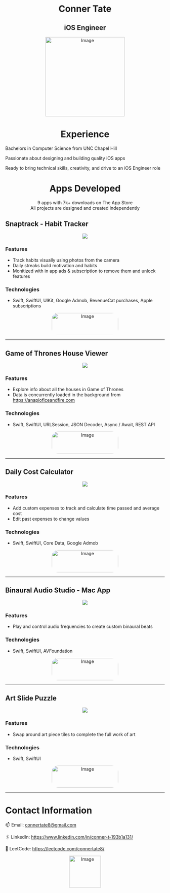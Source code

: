 <h1 align="center">
  Conner Tate
</h1>
<h2 align="center">
  iOS Engineer
</h2>

<p align="center">
  <img src="headshot.png" alt="Image" width="250" height="250">
</p>

<h1 align="center">
Experience
</h1>


Bachelors in Computer Science from UNC Chapel Hill

Passionate about designing and building quality iOS apps

Ready to bring technical skills, creativity, and drive to an iOS Engineer role


<h1 align="center">
Apps Developed
</h1>

<p align="center">
  9 apps with 7k+ downloads on The App Store<br>All projects are designed and created independently
</p>

## Snaptrack - Habit Tracker 

<p align="center">
  <img src="snaptrackTransparent.png" style="max-width: 100%; height: auto;">
</p>

### Features
- Track habits visually using photos from the camera
- Daily streaks build motivation and habits
- Monitized with in app ads & subscription to remove them and unlock features

### Technologies 
- Swift, SwiftUI, UIKit, Google Admob, RevenueCat purchases, Apple subscriptions

<p align="center">
  <a href="https://apps.apple.com/us/app/snaptrack-habit-tracker/id1659707919">
    <img src="appStoreLink.png" alt="Image" width="210" height="70" style="border-radius:20px;">
  </a>
</p>


***


## Game of Thrones House Viewer 

<p align="center">
  <img src="transparentGOT.png" style="max-width: 100%; height: auto;">
</p>

### Features
- Explore info about all the houses in Game of Thrones 
- Data is concurrently loaded in the background from https://anapioficeandfire.com

### Technologies 
- Swift, SwiftUI, URLSession, JSON Decoder, Async / Await, REST API

<p align="center">
  <a href="https://github.com/connertate/Game-of-Thrones-Houses">
    <img src="sourceCode.png" alt="Image" width="210" height="70" style="border-radius:20px;">
  </a>
</p>


***


## Daily Cost Calculator 

<p align="center">
  <img src="dailyCostTransparent.png" style="max-width: 100%; height: auto;">
</p>

### Features
- Add custom expenses to track and calculate time passed and average cost
- Edit past expenses to change values

### Technologies 
- Swift, SwiftUI, Core Data, Google Admob

<p align="center">
  <a href="https://apps.apple.com/us/app/daily-cost-calculator/id6443849658">
    <img src="appStoreLink.png" alt="Image" width="210" height="70" style="border-radius:20px;">
  </a>
</p>


***


## Binaural Audio Studio - Mac App 

<p align="center">
  <img src="binauralaudio.png" style="max-width: 100%; height: auto;">
</p>

### Features
- Play and control audio frequencies to create custom binaural beats

### Technologies 
- Swift, SwiftUI, AVFoundation

<p align="center">
  <a href="https://apps.apple.com/us/app/binaural-audio-studio/id6443721347?mt=12">
    <img src="appStoreLink.png" alt="Image" width="210" height="70" style="border-radius:20px;">
  </a>
</p>


***


## Art Slide Puzzle 

<p align="center">
  <img src="artPuzzle.png" style="max-width: 100%; height: auto;">
</p>

### Features
- Swap around art piece tiles to complete the full work of art

### Technologies 
- Swift, SwiftUI

<p align="center">
  <a href="https://github.com/connertate/iOSArtPuzzle">
    <img src="sourceCode.png" alt="Image" width="210" height="70" style="border-radius:20px;">
  </a>
</p>


***


# Contact Information
  
📫 Email: connertate8@gmail.com

🖇️ LinkedIn: https://www.linkedin.com/in/conner-t-193b1a131/

🏁 LeetCode: https://leetcode.com/connertate8/

<p align="center">
  <img src="emojiProfile.png" alt="Image" width="100" height="100">
</p>

